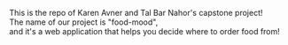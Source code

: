 This is the repo of Karen Avner and Tal Bar Nahor's capstone project!
The name of our project is "food-mood", 
and it's a web application that helps you decide where to order food from!
